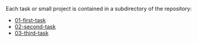 Each task or small project is contained in a subdirectory of the repository:

 - [01-first-task](./01-first-task)
 - [02-second-task](./02-second-task)
 - [03-third-task](./03-third-task)

